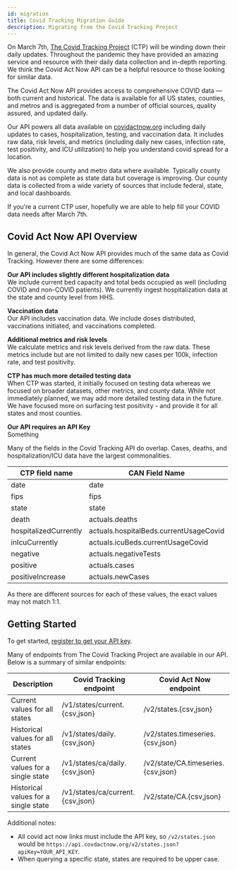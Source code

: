 ```yaml
---
id: migration
title: Covid Tracking Migration Guide
description: Migrating from the Covid Tracking Project
---
```


On March 7th, [The Covid Tracking Project](https://covidtracking.com) (CTP) will be winding down their daily updates. Throughout the pandemic they have provided an amazing service and resource with their daily data collection and in-depth reporting. We think the Covid Act Now API can be a helpful resource to those looking for similar data.

The Covid Act Now API provides access to comprehensive COVID data — both current and historical. The data is available for all US states, counties, and metros and is aggregated from a number of official sources, quality assured, and updated daily.

Our API powers all data available on [covidactnow.org](https://covidactnow.org) including daily updates to cases, hospitalization, testing, and vaccination data. It includes raw data, risk levels, and metrics (including daily new cases, infection rate, test positivity, and ICU utilization) to help you understand covid spread for a location.

We also provide county and metro data where available. Typically county data is not as complete as state data but coverage is improving. Our county data is collected from a wide variety of sources that include federal, state, and local dashboards.

If you’re a current CTP user, hopefully we are able to help fill your COVID data needs after March 7th.  

## Covid Act Now API Overview

In general, the Covid Act Now API provides much of the same data as Covid Tracking. However there are some differences:

**Our API includes slightly different hospitalization data**  
We include current bed capacity and total beds occupied as well (including COVID and non-COVID patients). We currently ingest hospitalization data at the state and county level from HHS.

**Vaccination data**  
Our API includes vaccination data. We include doses distributed, vaccinations initiated, and vaccinations completed.

**Additional metrics and risk levels**  
We calculate metrics and risk levels derived from the raw data.  These metrics include but are not limited to daily new cases per 100k, infection rate, and test positivity.

**CTP has much more detailed testing data**  
When CTP was started, it initially focused on testing data whereas we focused on broader datasets, other metrics, and county data. While not immediately planned, we may add more detailed testing data in the future. We have focused more on surfacing test positivity - and provide it for all states and most counties.

**Our API requires an API Key**  
Something

Many of the fields in the Covid Tracking API do overlap.  Cases, deaths, and hospitalization/ICU data have the largest commonalities. 

| CTP field name        | CAN Field Name                         |
| --------------------- | -------------------------------------- |
| date                  | date                                   |
| fips                  | fips                                   |
| state                 | state                                  |
| death                 | actuals.deaths                         |
| hospitalizedCurrently | actuals.hospitalBeds.currentUsageCovid |
| inIcuCurrently        | actuals.icuBeds.currentUsageCovid      |
| negative              | actuals.negativeTests                  |
| positive              | actuals.cases                          |
| positiveIncrease      | actuals.newCases                       |

As there are different sources for each of these values, the exact values may not match 1:1. 


## **Getting Started**

To get started, [register to get your API key](/access). 

Many of endpoints from The Covid Tracking Project are available in our API.  Below is a summary of similar endpoints:

| Description                          | Covid Tracking endpoint          | Covid Act Now endpoint             |
| ------------------------------------ | -------------------------------- | ---------------------------------- |
| Current values for all states        | /v1/states/current.{csv,json}    | /v2/states.{csv,json}              |
| Historical values for all states     | /v1/states/daily.{csv,json}      | /v2/states.timeseries.{csv,json}   |
| Current values for a single state    | /v1/states/ca/daily.{csv,json}   | /v2/state/CA.timeseries.{csv,json} |
| Historical values for a single state | /v1/states/ca/current.{csv,json} | /v2/state/CA.{csv,json}            |

Additional notes:

- All covid act now links must include the API key, so `/v2/states.json` would be `https://api.covdactnow.org/v2/states.json?apiKey=YOUR_API_KEY`. 
- When querying a specific state, states are required to be upper case. 

